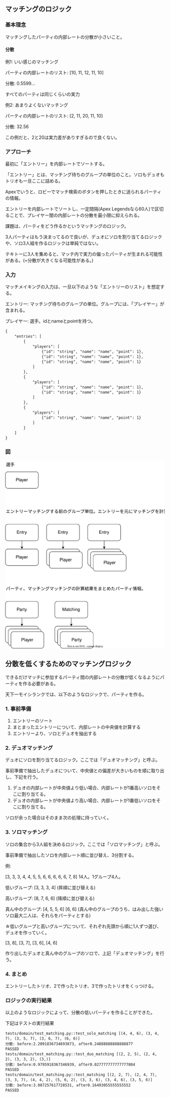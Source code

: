 ## マッチングのロジック

### 基本理念

マッチングしたパーティの内部レートの分散が小さいこと。

#### 分散

例1: いい感じのマッチング

パーティの内部レートのリスト: [10, 11, 12, 11, 10]

分散: 0.5599...

すべてのパーティは同じくらいの実力

例2: あまりよくないマッチング

パーティの内部レートのリスト: [2, 11, 20, 11, 10]

分散: 32.56

この例だと、2と20は実力差がありすぎるので良くない。

### アプローチ

最初に「エントリー」を内部レートでソートする。

「エントリー」とは、マッチング待ちのグループの単位のこと。ソロもデュオもトリオも一旦ここに詰める。

Apexでいうと、ロビーでマッチ検索のボタンを押したときに送られるパーティの情報。

エントリーを内部レートでソートし、一定間隔(Apex Legendsなら60人)で区切ることで、プレイヤー間の内部レートの分散を最小限に抑えられる。

課題は、パーティをどう作るかというマッチングのロジック。

3人パーティはもう決まってるので良いが、デュオにソロを割り当てるロジックや、ソロ3人組を作るロジックは単純ではない。

テキトーに3人を集めると、マッチ内で実力の偏ったパーティが生まれる可能性がある。(=分散が大きくなる可能性がある。)

### 入力

マッチメイキングの入力は、一旦以下のような「エントリーのリスト」を想定する。

エントリー: マッチング待ちのグループの単位。グループには、「プレイヤー」が含まれる。

プレイヤー: 選手。idとnameとpointを持つ。

```
{
    "entries": [
        {
            "players": [
                {"id": "string", "name": "name", "point": 1},
                {"id": "string", "name": "name", "point": 1},
                {"id": "string", "name": "name", "point": 1}
            ]
        },
        {
            "players": [
                {"id": "string", "name": "name", "point": 1},
                {"id": "string", "name": "name", "point": 1}
            ]
        },
        {
            "players": [
                {"id": "string", "name": "name", "point": 1}
            ]
        }
    ] 
}

```

### 図

![データ構造](./img/20230408_0_%E3%83%9E%E3%83%83%E3%83%81%E3%83%B3%E3%82%B0%E3%81%AE%E3%83%AD%E3%82%B8%E3%83%83%E3%82%AF.drawio.svg)


## 分散を低くするためのマッチングロジック

できるだけマッチに参加するパーティ間の内部レートの分散が低くなるようにパーティを作る必要がある。

天下一モイシランクでは、以下のようなロジックで、パーティを作る。

### 1. 事前準備

1. エントリーのソート
2. まとまったエントリーについて、内部レートの中央値を計算する
3. エントリーより、ソロとデュオを抽出する

### 2. デュオマッチング

デュオにソロを割り当てるロジック。ここでは「デュオマッチング」と呼ぶ。

事前準備で抽出したデュオについて、中央値との偏差が大きいものを順に取り出し、下記を行う。

1. デュオの内部レートが中央値より低い場合、内部レートが1番高いソロをそこに割り当てる。
2. デュオの内部レートが中央値より高い場合、内部レートが1番低いソロをそこに割り当てる。

ソロが余った場合はそのまま次の処理に持っていく。

### 3. ソロマッチング

ソロの集合から3人組を決めるロジック。ここでは「ソロマッチング」と呼ぶ。

事前準備で抽出したソロを内部レート順に並び替え、3分割する。

例:

[3, 3, 3, 4, 4, 5, 5, 6, 6, 6, 6, 6, 7, 8] 14人。1グループ4人。

低いグループ: [3, 3, 3, 4] (昇順に並び替える)

高いグループ: [8, 7, 6, 6] (降順に並び替える)

真ん中のグループ: [4, 5, 5, 6] [6, 6] (真ん中のグループのうち、はみ出した強いソロ最大二人は、それらをパーティとする)

☆低いグループと高いグループについて、それぞれ先頭から順に1人ずつ選び、デュオを作っていく。

[3, 8], [3, 7], [3, 6], [4, 6]

作り出したデュオと真ん中のグループのソロで、上記「デュオマッチング」を行う。

### 4. まとめ

エントリーしたトリオ、2で作ったトリオ、3で作ったトリオをくっつける。

### ロジックの実行結果

以上のようなロジックによって、分散の低いパーティを作ることができた。

下記はテストの実行結果

```
tests/domain/test_matching.py::test_solo_matching [(4, 4, 6), (3, 4, 7), (3, 5, 7), (3, 6, 7), (6, 6)]
分散: before:2.2091836734693873, after0.24888888888888877
PASSED
tests/domain/test_matching.py::test_duo_matching [(2, 2, 5), (2, 4, 2), (3, 3, 2), (3,)]
分散: before:0.9795918367346939, after0.027777777777777804
PASSED
tests/domain/test_matching.py::test_matching [(2, 2, 7), (2, 4, 7), (3, 3, 7), (4, 4, 2), (5, 6, 2), (3, 3, 6), (3, 4, 6), (3, 5, 6)]
分散: before:3.087257617728531, after0.16493055555555552
PASSED
```
